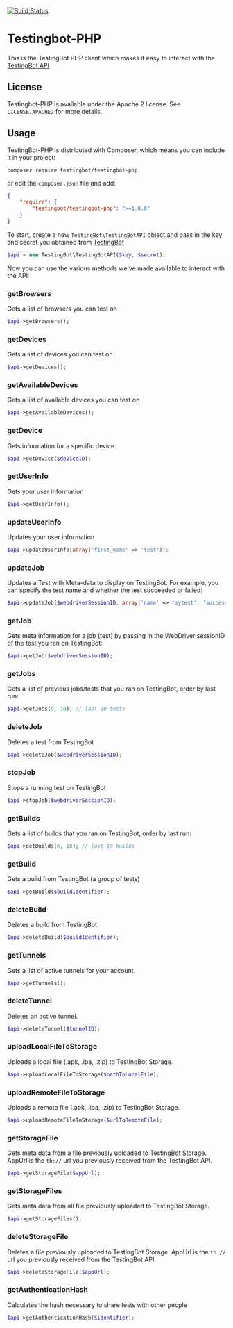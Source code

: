 [![Build Status](https://travis-ci.org/testingbot/testingbot-php.svg?branch=master)](https://travis-ci.org/testingbot/testingbot-php)

Testingbot-PHP
=======

This is the TestingBot PHP client which makes it easy to 
interact with the [TestingBot API](https://testingbot.com/support/api)

License
-------
Testingbot-PHP is available under the Apache 2 license. See `LICENSE.APACHE2` for more
details.

Usage
----------

TestingBot-PHP is distributed with Composer, which means you can include it in your project:

`composer require testingbot/testingbot-php`

or edit the `composer.json` file and add:

```json
{
    "require": {
        "testingbot/testingbot-php": ">=1.0.0"
    }
}
```

To start, create a new `TestingBot\TestingBotAPI` object and pass in the key and secret you obtained from [TestingBot](https://testingbot.com/members/user/edit) 

```php
$api = new TestingBot\TestingBotAPI($key, $secret);
```

Now you can use the various methods we've made available to interact with the API:

### getBrowsers
Gets a list of browsers you can test on

```php
$api->getBrowsers();
```

### getDevices
Gets a list of devices you can test on

```php
$api->getDevices();
```

### getAvailableDevices
Gets a list of available devices you can test on

```php
$api->getAvailableDevices();
```

### getDevice
Gets information for a specific device

```php
$api->getDevice($deviceID);
```

### getUserInfo
Gets your user information

```php
$api->getUserInfo();
```

### updateUserInfo
Updates your user information

```php
$api->updateUserInfo(array('first_name' => 'test'));
```

### updateJob
Updates a Test with Meta-data to display on TestingBot.
For example, you can specify the test name and whether the test succeeded or failed:

```php
$api->updateJob($webdriverSessionID, array('name' => 'mytest', 'success' => true));
```

### getJob
Gets meta information for a job (test) by passing in the WebDriver sessionID of the test you ran on TestingBot:

```php
$api->getJob($webdriverSessionID);
```

### getJobs
Gets a list of previous jobs/tests that you ran on TestingBot, order by last run:

```php
$api->getJobs(0, 10); // last 10 tests
```

### deleteJob
Deletes a test from TestingBot

```php
$api->deleteJob($webdriverSessionID);
```

### stopJob
Stops a running test on TestingBot

```php
$api->stopJob($webdriverSessionID);
```

### getBuilds
Gets a list of builds that you ran on TestingBot, order by last run:

```php
$api->getBuilds(0, 10); // last 10 builds
```

### getBuild
Gets a build from TestingBot (a group of tests)

```php
$api->getBuild($buildIdentifier);
```

### deleteBuild
Deletes a build from TestingBot.

```php
$api->deleteBuild($buildIdentifier);
```

### getTunnels
Gets a list of active tunnels for your account.

```php
$api->getTunnels();
```

### deleteTunnel
Deletes an active tunnel.

```php
$api->deleteTunnel($tunnelID);
```

### uploadLocalFileToStorage
Uploads a local file (.apk, .ipa, .zip) to TestingBot Storage.

```php
$api->uploadLocalFileToStorage($pathToLocalFile);
```

### uploadRemoteFileToStorage
Uploads a remote file (.apk, .ipa, .zip) to TestingBot Storage.

```php
$api->uploadRemoteFileToStorage($urlToRemoteFile);
```

### getStorageFile
Gets meta data from a file previously uploaded to TestingBot Storage.
AppUrl is the `tb://` url you previously received from the TestingBot API.

```php
$api->getStorageFile($appUrl);
```

### getStorageFiles
Gets meta data from all file previously uploaded to TestingBot Storage.

```php
$api->getStorageFiles();
```

### deleteStorageFile
Deletes a file previously uploaded to TestingBot Storage.
AppUrl is the `tb://` url you previously received from the TestingBot API.

```php
$api->deleteStorageFile($appUrl);
```

### getAuthenticationHash
Calculates the hash necessary to share tests with other people

```php
$api->getAuthenticationHash($identifier);
```